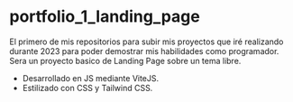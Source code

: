 # portfolio_1_landing_page

El primero de mis repositorios para subir mis proyectos que iré realizando durante 2023 para poder demostrar mis habilidades como programador. 
Sera un proyecto basico de Landing Page sobre un tema libre. 
- Desarrollado en JS mediante ViteJS.
- Estilizado con CSS y Tailwind CSS.
